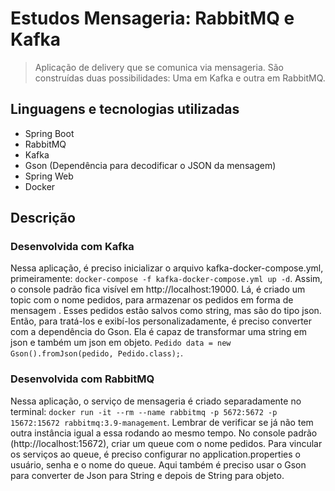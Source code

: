 # Estudos Mensageria: RabbitMQ e Kafka

> Aplicação de delivery que se comunica via mensageria. São construídas duas possibilidades: Uma em Kafka e outra em RabbitMQ.
## Linguagens e tecnologias utilizadas

- Spring Boot
- RabbitMQ
- Kafka
- Gson (Dependência para decodificar o JSON da mensagem)
- Spring Web 
- Docker


## Descrição
### Desenvolvida com Kafka
Nessa aplicação, é preciso inicializar o arquivo kafka-docker-compose.yml, primeiramente: `docker-compose -f kafka-docker-compose.yml up -d`. Assim, o console padrão fica visível em http://localhost:19000. Lá, é criado um topic com o nome pedidos, para armazenar os pedidos em forma de mensagem . Esses pedidos estão salvos como string, mas são do tipo json. Então, para tratá-los e exibí-los personalizadamente, é preciso converter com a dependência do Gson. Ela é capaz de transformar uma string em json e também um json em objeto. `Pedido data = new Gson().fromJson(pedido, Pedido.class);`. 

### Desenvolvida com RabbitMQ
Nessa aplicação, o serviço de mensageria é criado separadamente no terminal: `docker run -it --rm --name rabbitmq -p 5672:5672 -p 15672:15672 rabbitmq:3.9-management`. Lembrar de verificar se já não tem outra instância igual a essa rodando ao mesmo tempo. No console padrão (http://localhost:15672), criar um queue com o nome pedidos. Para vincular os serviços ao queue, é preciso configurar no application.properties o usuário, senha e o nome do queue. Aqui também é preciso usar o Gson para converter de Json para String e depois de String para objeto. 








